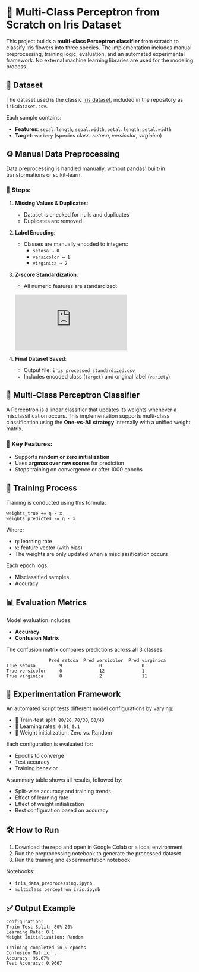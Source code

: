 # 🌸 Multi-Class Perceptron from Scratch on Iris Dataset

This project builds a **multi-class Perceptron classifier** from scratch to classify Iris flowers into three species. The implementation includes manual preprocessing, training logic, evaluation, and an automated experimental framework. No external machine learning libraries are used for the modeling process.

## 📂 Dataset

The dataset used is the classic [Iris dataset](https://archive.ics.uci.edu/ml/datasets/iris), included in the repository as `irisdataset.csv`.

Each sample contains:
- **Features**: `sepal.length`, `sepal.width`, `petal.length`, `petal.width`
- **Target**: `variety` (species class: *setosa*, *versicolor*, *virginica*)

## ⚙️ Manual Data Preprocessing

Data preprocessing is handled manually, without pandas' built-in transformations or scikit-learn.

### 🔸 Steps:

1. **Missing Values & Duplicates**:
   - Dataset is checked for nulls and duplicates
   - Duplicates are removed

2. **Label Encoding**:
   - Classes are manually encoded to integers:
     - `setosa → 0`
     - `versicolor → 1`
     - `virginica → 2`

3. **Z-score Standardization**:
   - All numeric features are standardized:
   
   ![z = \frac{x - \mu}{\sigma}](https://latex.codecogs.com/svg.latex?z%20%3D%20%5Cfrac%7Bx%20-%20%5Cmu%7D%7B%5Csigma%7D)

4. **Final Dataset Saved**:
   - Output file: `iris_processed_standardized.csv`
   - Includes encoded class (`target`) and original label (`variety`)

## 🧠 Multi-Class Perceptron Classifier

A Perceptron is a linear classifier that updates its weights whenever a misclassification occurs. This implementation supports multi-class classification using the **One-vs-All strategy** internally with a unified weight matrix.

### 🔹 Key Features:
- Supports **random or zero initialization**
- Uses **argmax over raw scores** for prediction
- Stops training on convergence or after 1000 epochs

## 🚀 Training Process

Training is conducted using this formula:

```
weights_true += η · x
weights_predicted -= η · x
```

Where:
- η: learning rate
- x: feature vector (with bias)
- The weights are only updated when a misclassification occurs

Each epoch logs:
- Misclassified samples
- Accuracy

## 📊 Evaluation Metrics

Model evaluation includes:
- **Accuracy**
- **Confusion Matrix**

The confusion matrix compares predictions across all 3 classes:

```
                Pred setosa  Pred versicolor  Pred virginica
True setosa         9              0               0
True versicolor     0              12              1
True virginica      0              2               11
```

## 🧪 Experimentation Framework

An automated script tests different model configurations by varying:
- 📏 Train-test split: `80/20`, `70/30`, `60/40`
- 🔁 Learning rates: `0.01`, `0.1`
- 🎲 Weight initialization: Zero vs. Random

Each configuration is evaluated for:
- Epochs to converge
- Test accuracy
- Training behavior

A summary table shows all results, followed by:
- Split-wise accuracy and training trends
- Effect of learning rate
- Effect of weight initialization
- Best configuration based on accuracy

## 🛠️ How to Run

1. Download the repo and open in Google Colab or a local environment
2. Run the preprocessing notebook to generate the processed dataset
3. Run the training and experimentation notebook

Notebooks:
- `iris_data_preprocessing.ipynb`
- `multiclass_perceptron_iris.ipynb`

## ✅ Output Example

```
Configuration:
Train-Test Split: 80%-20%
Learning Rate: 0.1
Weight Initialization: Random

Training completed in 9 epochs
Confusion Matrix: ...
Accuracy: 96.67%
Test Accuracy: 0.9667
```
